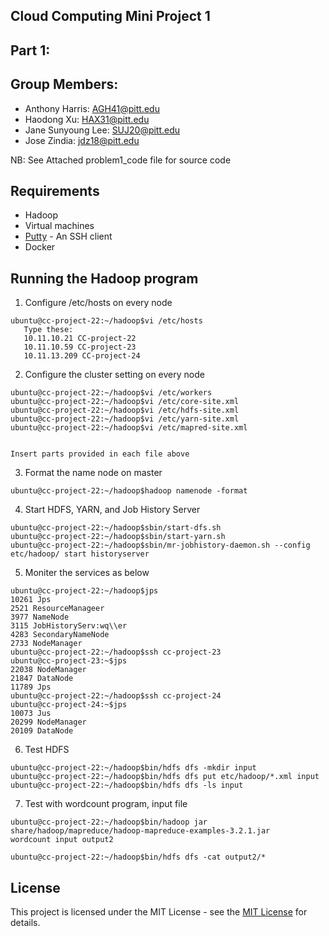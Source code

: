 ## Cloud Computing Mini Project 1

## Part 1: 

## Group Members:

* Anthony Harris: AGH41@pitt.edu
* Haodong Xu: HAX31@pitt.edu
* Jane Sunyoung Lee:   SUJ20@pitt.edu
* Jose Zindia: jdz18@pitt.edu

NB: See Attached problem1_code file for source code 


## Requirements
* Hadoop 
* Virtual machines
* [Putty](http://www.putty.org/)  - An SSH client 
* Docker

## Running the Hadoop program

1. Configure /etc/hosts on every node

````
ubuntu@cc-project-22:~/hadoop$vi /etc/hosts
   Type these:
   10.11.10.21 CC-project-22
   10.11.10.59 CC-project-23
   10.11.13.209 CC-project-24
````
2. Configure the cluster setting on every node

````
ubuntu@cc-project-22:~/hadoop$vi /etc/workers
ubuntu@cc-project-22:~/hadoop$vi /etc/core-site.xml
ubuntu@cc-project-22:~/hadoop$vi /etc/hdfs-site.xml
ubuntu@cc-project-22:~/hadoop$vi /etc/yarn-site.xml
ubuntu@cc-project-22:~/hadoop$vi /etc/mapred-site.xml
   
   
Insert parts provided in each file above
````
3. Format the name node on master 
````
ubuntu@cc-project-22:~/hadoop$hadoop namenode -format
````
4. Start HDFS, YARN, and Job History Server
````
ubuntu@cc-project-22:~/hadoop$sbin/start-dfs.sh
ubuntu@cc-project-22:~/hadoop$sbin/start-yarn.sh
ubuntu@cc-project-22:~/hadoop$sbin/mr-jobhistory-daemon.sh --config etc/hadoop/ start historyserver
````
5. Moniter the services as below
````
ubuntu@cc-project-22:~/hadoop$jps
10261 Jps
2521 ResourceManageer
3977 NameNode
3115 JobHistoryServ:wq\\er
4283 SecondaryNameNode
2733 NodeManager
ubuntu@cc-project-22:~/hadoop$ssh cc-project-23
ubuntu@cc-project-23:~$jps
22038 NodeManager
21847 DataNode 
11789 Jps
ubuntu@cc-project-22:~/hadoop$ssh cc-project-24
ubuntu@cc-project-24:~$jps
10073 Jus
20299 NodeManager
20109 DataNode
````
6. Test HDFS
````
ubuntu@cc-project-22:~/hadoop$bin/hdfs dfs -mkdir input
ubuntu@cc-project-22:~/hadoop$bin/hdfs dfs put etc/hadoop/*.xml input
ubuntu@cc-project-22:~/hadoop$bin/hdfs dfs -ls input
````
7. Test with wordcount program, input file

````
ubuntu@cc-project-22:~/hadoop$bin/hadoop jar share/hadoop/mapreduce/hadoop-mapreduce-examples-3.2.1.jar
wordcount input output2

ubuntu@cc-project-22:~/hadoop$bin/hdfs dfs -cat output2/*
````

## License 

This project is licensed under the MIT License - see the [MIT License](https://opensource.org/licenses/MIT) for details.
